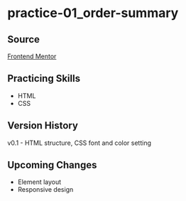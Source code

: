 # practice-01_order-summary

## Source
[Frontend Mentor](https://www.frontendmentor.io)

## Practicing Skills
- HTML
- CSS

## Version History
v0.1 - HTML structure, CSS font and color setting

## Upcoming Changes
- Element layout
- Responsive design
